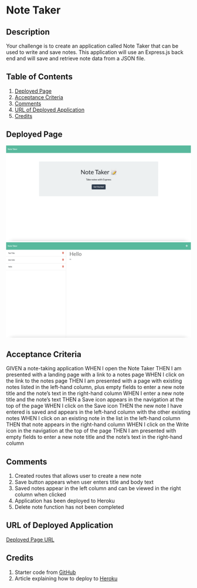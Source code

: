 # Note Taker

## Description

Your challenge is to create an application called Note Taker that can be used to write and save notes. This application will use an Express.js back end and will save and retrieve note data from a JSON file.

## Table of Contents

1. [Deployed Page](#deployed-page)
2. [Acceptance Criteria](#acceptance-criteria)
3. [Comments](#comments)
4. [URL of Deployed Application](#url-of-deployed-application)
5. [Credits](#credits)

## Deployed Page

<img src = './images/deployed-page1.png'>
<img src = './images/deployed-page2.png'>

## Acceptance Criteria

GIVEN a note-taking application
WHEN I open the Note Taker
THEN I am presented with a landing page with a link to a notes page
WHEN I click on the link to the notes page
THEN I am presented with a page with existing notes listed in the left-hand column, plus empty fields to enter a new note title and the note’s text in the right-hand column
WHEN I enter a new note title and the note’s text
THEN a Save icon appears in the navigation at the top of the page
WHEN I click on the Save icon
THEN the new note I have entered is saved and appears in the left-hand column with the other existing notes
WHEN I click on an existing note in the list in the left-hand column
THEN that note appears in the right-hand column
WHEN I click on the Write icon in the navigation at the top of the page
THEN I am presented with empty fields to enter a new note title and the note’s text in the right-hand column

## Comments

1. Created routes that allows user to create a new note
2. Save button appears when user enters title and body text
3. Saved notes appear in the left column and can be viewed in the right column when clicked
4. Application has been deployed to Heroku
5. Delete note function has not been completed

## URL of Deployed Application

[Deployed Page URL](https://notetakerapp-nicolev.herokuapp.com/)

## Credits

1. Starter code from [GitHub](https://github.com/coding-boot-camp/miniature-eureka)
2. Article explaining how to deploy to [Heroku](https://dashboard.heroku.com/apps)